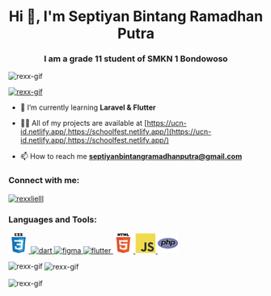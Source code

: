 <h1 align="center">Hi 👋, I'm Septiyan Bintang Ramadhan Putra</h1>
<h3 align="center">I am a grade 11 student of SMKN 1 Bondowoso</h3>

<p align="left"> <img src="https://komarev.com/ghpvc/?username=rexx-gif&label=Profile%20views&color=0e75b6&style=flat" alt="rexx-gif" /> </p>

<p align="left"> <a href="https://github.com/ryo-ma/github-profile-trophy"><img src="https://github-profile-trophy.vercel.app/?username=rexx-gif" alt="rexx-gif" /></a> </p>

- 🌱 I’m currently learning **Laravel & Flutter**

- 👨‍💻 All of my projects are available at [https://ucn-id.netlify.app/,https://schoolfest.netlify.app/](https://ucn-id.netlify.app/,https://schoolfest.netlify.app/)

- 📫 How to reach me **septiyanbintangramadhanputra@gmail.com**

<h3 align="left">Connect with me:</h3>
<p align="left">
<a href="https://instagram.com/rexxlielll" target="blank"><img align="center" src="https://raw.githubusercontent.com/rahuldkjain/github-profile-readme-generator/master/src/images/icons/Social/instagram.svg" alt="rexxlielll" height="30" width="40" /></a>
</p>

<h3 align="left">Languages and Tools:</h3>
<p align="left"> <a href="https://www.w3schools.com/css/" target="_blank" rel="noreferrer"> <img src="https://raw.githubusercontent.com/devicons/devicon/master/icons/css3/css3-original-wordmark.svg" alt="css3" width="40" height="40"/> </a> <a href="https://dart.dev" target="_blank" rel="noreferrer"> <img src="https://www.vectorlogo.zone/logos/dartlang/dartlang-icon.svg" alt="dart" width="40" height="40"/> </a> <a href="https://www.figma.com/" target="_blank" rel="noreferrer"> <img src="https://www.vectorlogo.zone/logos/figma/figma-icon.svg" alt="figma" width="40" height="40"/> </a> <a href="https://flutter.dev" target="_blank" rel="noreferrer"> <img src="https://www.vectorlogo.zone/logos/flutterio/flutterio-icon.svg" alt="flutter" width="40" height="40"/> </a> <a href="https://www.w3.org/html/" target="_blank" rel="noreferrer"> <img src="https://raw.githubusercontent.com/devicons/devicon/master/icons/html5/html5-original-wordmark.svg" alt="html5" width="40" height="40"/> </a> <a href="https://developer.mozilla.org/en-US/docs/Web/JavaScript" target="_blank" rel="noreferrer"> <img src="https://raw.githubusercontent.com/devicons/devicon/master/icons/javascript/javascript-original.svg" alt="javascript" width="40" height="40"/> </a> <a href="https://laravel.com/" target="_blank" rel="noreferrer"> </a> <a href="https://www.php.net" target="_blank" rel="noreferrer"> <img src="https://raw.githubusercontent.com/devicons/devicon/master/icons/php/php-original.svg" alt="php" width="40" height="40"/> </a> </p>

<p><img align="left" src="https://github-readme-stats.vercel.app/api/top-langs?username=rexx-gif&show_icons=true&locale=en&layout=compact" alt="rexx-gif" /></p>

<p>&nbsp;<img align="center" src="https://github-readme-stats.vercel.app/api?username=rexx-gif&show_icons=true&locale=en" alt="rexx-gif" /></p>

<p><img align="center" src="https://github-readme-streak-stats.herokuapp.com/?user=rexx-gif&" alt="rexx-gif" /></p>

